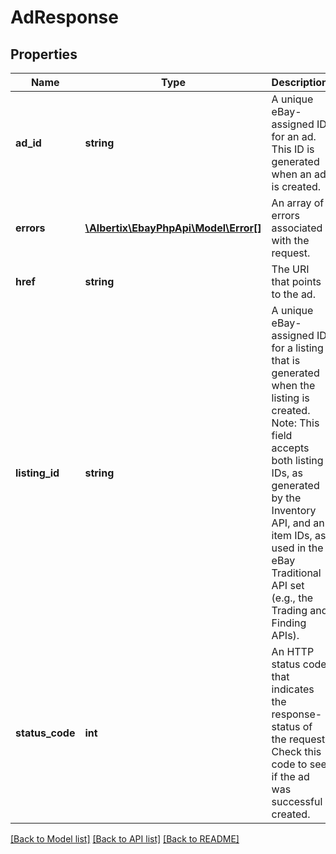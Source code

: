# AdResponse

## Properties
Name | Type | Description | Notes
------------ | ------------- | ------------- | -------------
**ad_id** | **string** | A unique eBay-assigned ID for an ad. This ID is generated when an ad is created. | [optional] 
**errors** | [**\Albertix\EbayPhpApi\Model\Error[]**](Error.md) | An array of errors associated with the request. | [optional] 
**href** | **string** | The URI that points to the ad. | [optional] 
**listing_id** | **string** | A unique eBay-assigned ID for a listing that is generated when the listing is created. Note: This field accepts both listing IDs, as generated by the Inventory API, and an item IDs, as used in the eBay Traditional API set (e.g., the Trading and Finding APIs). | [optional] 
**status_code** | **int** | An HTTP status code that indicates the response-status of the request. Check this code to see if the ad was successful created. | [optional] 

[[Back to Model list]](../README.md#documentation-for-models) [[Back to API list]](../README.md#documentation-for-api-endpoints) [[Back to README]](../README.md)


